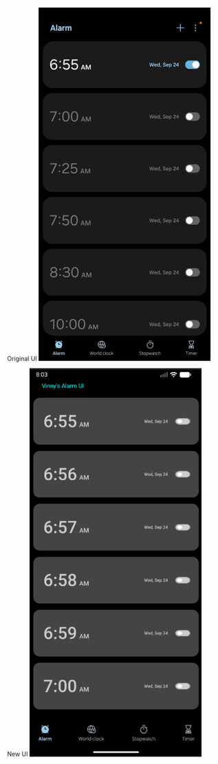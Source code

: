Original UI
<img src="OriginalUI.jpg" alt="Screenshot" width="400"/>

New UI
<img src="NewUI.png" alt="Screenshot" width="400"/>

